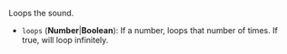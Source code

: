 Loops the sound.

* `loops` (**Number**|**Boolean**): If a number, loops that number of times. If true, will loop infinitely.
